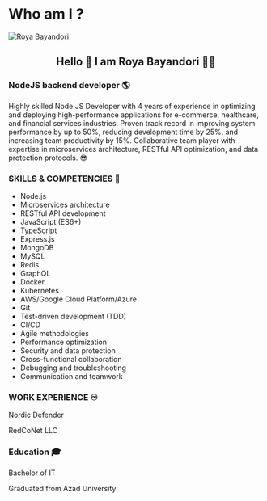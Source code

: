 # Who am I ? 

<img align="center" src="https://github.com/RoyaBayandori/RoyaBayandori/assets/93641144/eb8cd499-2b0a-4c8a-98cc-55c0e9442aff" alt="Roya Bayandori">

<h2 align="center">Hello 👋 I am Roya Bayandori 👩‍💻</h2>
<h3 align="left">NodeJS backend developer 🌎</h3>
<p align="left">Highly skilled Node JS Developer with 4 years of experience in optimizing and deploying high-performance applications for e-commerce, healthcare, and financial services industries. Proven track record in improving system performance by up to 50%, reducing development time by 25%, and increasing team productivity by 15%. Collaborative team player with expertise in microservices architecture, RESTful API optimization, and data protection protocols. 😎</p>

<h3 align="left">SKILLS & COMPETENCIES 🦾</h3>
<ul>
    <li>Node.js</li>
    <li>Microservices architecture</li>
    <li>RESTful API development</li>
    <li>JavaScript (ES6+)</li>
    <li>TypeScript</li>
    <li>Express.js</li>
    <li>MongoDB</li>
    <li>MySQL</li>
    <li>Redis</li>
    <li>GraphQL</li>
    <li>Docker</li>
    <li>Kubernetes</li>
    <li>AWS/Google Cloud Platform/Azure</li>
    <li>Git</li>
    <li>Test-driven development (TDD)</li>
    <li>CI/CD</li>
    <li>Agile methodologies</li>
    <li>Performance optimization</li>
    <li>Security and data protection</li>
    <li>Cross-functional collaboration</li>
    <li>Debugging and troubleshooting</li>
    <li>Communication and teamwork</li>
</ul>

<h3 align="left">WORK EXPERIENCE ♾</h3>
<p>Nordic Defender</p>
<p>RedCoNet LLC</p>


<h3>Education 🎓</h3>
<p>Bachelor of IT</p>
<p>Graduated from Azad University</p>
